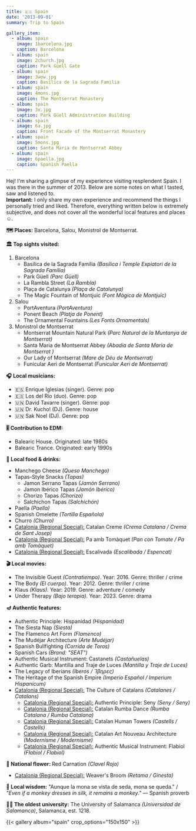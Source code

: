 ```yaml
---
title: 🇪🇸 Spain
date: '2013-09-01'
summary: Trip to Spain

gallery_item:
  - album: spain
    image: 1barcelona.jpg
    caption: Barcelona
  - album: spain
    image: 2church.jpg
    caption: Park Güell Gate 
  - album: spain
    image: 3wow.jpg
    caption: Basílica de la Sagrada Familia
  - album: spain
    image: 4mons.jpg
    caption: The Montserrat Monastery
  - album: spain
    image: 3x.jpg
    caption: Park Güell Administration Building
  - album: spain
    image: 6a.jpg
    caption: Front Facade of the Montserrat Monastery
  - album: spain
    image: 5mons.jpg
    caption: Santa Maria de Montserrat Abbey
  - album: spain
    image: 6paella.jpg
    caption: Spanish Paella
---
```

Hej! I'm sharing a glimpse of my experience visiting resplendent Spain. I was there in the summer of 2013. Below are some notes on what I tasted, saw and listened to.<br>
<b>Important:</b> I only share my own experience and recommend the things I personally tried and liked. Therefore, everything written below is extremely subjective, and does not cover all the wonderful local features and places ☺️.

<b>🗺 Places:</b> Barcelona, Salou, Monistrol de Montserrat.<br>

<b>🏛 Top sights visited: </b>
1. Barcelona
    - Basilica de la Sagrada Familia <i>(Basílica i Temple Expiatori de la Sagrada Família)</i>
    - Park Güell <i>(Parc Güell)</i>
    - La Rambla Street <i>(La Rambla)</i>
    - Plaça de Catalunya <i>(Plaça de Catalunya)</i>
    - The Magic Fountain of Montjuïc <i>(Font Màgica de Montjuïc)</i>
2. Salou
    - PortAventura <i>(PortAventura)</i>
    - Ponent Beach <i>(Platja de Ponent)</i>
    - The Ornamental Fountains <i>(Les Fonts Ornamentals)</i>
3. Monistrol de Montserrat
    - Montserrat Mountain Natural Park <i>(Parc Natural de la Muntanya de Montserrat)</i>
    - Santa Maria de Montserrat Abbey <i>(Abadia de Santa Maria de Montserrat )</i>
    - Our Lady of Montserrat <i>(Mare de Déu de Montserrat)</i>
    - Funicular Aeri de Montserrat <i>(Funicular Aeri de Montserrat)</i>


<b>🎧 Local musicians: </b>
- 🇪🇸 Enrique Iglesias (singer). Genre: pop
- 🇪🇸 Los del Río (duo). Genre: pop
- 🇺🇳 David Tavarre (singer). Genre: pop
- 🇺🇳 Dr. Kucho! (DJ). Genre: house
- 🇺🇳 Sak Noel (DJ). Genre: pop

<b>🎚️ Contribution to EDM: </b>
- Balearic House. Originated: late 1980s
- Balearic Trance. Originated: early 1990s


<b>🥘 Local food & drinks: </b>
- Manchego Cheese <i>(Queso Manchego)</i>
- Tapas-Style Snacks <i>(Tapas)</i>
  - Jamon Serrano Tapas <i>(Jamón Serrano)</i>
  - Jamon Ibérico Tapas <i>(Jamón Ibérico)</i>
  - Chorizo Tapas <i>(Chorizo)</i>
  - Salchichon Tapas <i>(Salchichón)</i>
- Paella <i>(Paella)</i>
- Spanish Omelette <i>(Tortilla Española)</i>
- Churro <i>(Churro)</i>
- <u>Catalonia (Regional Special):</u> Catalan Creme <i>(Crema Catalana / Crema de Sant Josep)</i>
- <u>Catalonia (Regional Special):</u> Pa amb Tomàquet <i>(Pan con Tomate / Pa amb Tomàquet)</i>
- <u>Catalonia (Regional Special):</u> Escalivada <i>(Escalibada / Espencat)</i>

<b>🎬 Local movies:</b>
-  The Invisible Guest <i>(Contratiempo)</i>. Year: 2016. Genre: thriller / crime
-  The Body <i>(El cuerpo)</i>. Year: 2012. Genre: thriller / crime
-  Klaus <i>(Klaus)</i>. Year: 2019. Genre: adventure / comedy 
-  Under Therapy <i>(Bajo terapia)</i>. Year: 2023. Genre: drama


<b>🪔 Authentic features:</b>
- Authentic Principle: Hispanidad <i>(Hispanidad)</i>
- The Siesta Nap <i>(Siesta)</i>
- The Flamenco Art Form <i>(Flamenco)</i>
- The Mudéjar Architecture <i>(Arte Mudéjar)</i>
- Spanish Bullfighting <i>(Corrida de Toros)</i>
- Spanish Cars <i>(Brand: "SEAT")</i>
- Authentic Musical Instrument: Castanets <i>(Castañuelas)</i> 
- Authentic Garb: Mantilla and Traje de Luces <i>(Mantilla y Traje de Luces)</i>
- The Legacy of Iberians <i>(Iberos / Ἴβηρες)</i> 
- The Heritage of the Spanish Empire <i>(Imperio Español / Imperium Hispanicum)</i>
- <u>Catalonia (Regional Special):</u> The Culture of Catalans <i>(Catalanes / Catalans)</i>
  - <u>Catalonia (Regional Special):</u> Authentic Principle: Seny <i>(Seny / Seny)</i>
  - <u>Catalonia (Regional Special):</u> Catalan Rumba Dance <i>(Rumba Catalana / Rumba Catalana)</i>
  - <u>Catalonia (Regional Special):</u> Catalan Human Towers <i>(Castells / Castells)</i>
  - <u>Catalonia (Regional Special):</u> Catalan Art Nouveau Architecture <i>(Modernisme / Modernisme)</i>
  - <u>Catalonia (Regional Special):</u> Authentic Musical Instrument: Flabiol <i>(Flabiol / Flabiol)</i>
  

<b>💐 National flower: </b> Red Carnation <i>(Clavel Rojo)</i>
- <u>Catalonia (Regional Special):</u> Weaver's Broom <i>(Retama / Ginesta)</i>


<b>🦉 Local wisdom:</b> "Aunque la mona se vista de seda, mona se queda." / <i>"Even if a monkey dresses in silk, it remains a monkey."</i> —  Spanish proverb


<b>👨‍🎓 The oldest university:</b> The University of Salamanca <i>(Universidad de Salamanca)</i>, Salamanca, est. 1218. 



{{< gallery album="spain" crop_options="150x150" >}}
   

